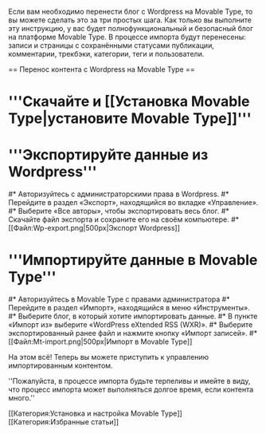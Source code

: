 Если вам необходимо перенести блог с Wordpress на Movable Type, то вы можете сделать это за три простых шага. Как только вы выполните эту инструкцию, у вас будет полнофункциональный и безопасный блог на платформе Movable Type. В процессе импорта будут перенесены: записи и страницы с сохранёнными статусами публикации, комментарии, трекбэки, категории, теги и пользователи. 

== Перенос контента с Wordpress на Movable Type ==

# '''Скачайте и [[Установка Movable Type|установите Movable Type]]'''
# '''Экспортируйте данные из Wordpress'''
#* Авторизуйтесь с администраторскими права в Wordpress.
#* Перейдите в раздел «Экспорт», находящийся во вкладке «Управление».
#* Выберите «Все авторы», чтобы экспортировать весь блог.
#* Скачайте файл экспорта и сохраните его на своём компьютере. 
#* [[Файл:Wp-export.png|500px|Экспорт Wordpress]]
# '''Импортируйте данные в Movable Type'''
#* Авторизуйтесь в Movable Type с правами администратора
#* Перейдите в раздел «Импорт», находящийся в меню «Инструменты».
#* Выберите блог, в который хотите импортировать данные.
#* В пункте «Импорт из» выберите «WordPress eXtended RSS (WXR)».
#* Выберите экспортированный ранее файл и нажмите кнопку «Импорт записей».
#* [[Файл:Mt-import.png|500px|Импорт в Movable Type]]


На этом всё! Теперь вы можете приступить к управлению импортированным контентом.

''Пожалуйста, в процессе импорта будьте терпеливы и имейте в виду, что процесс импорта может выполняться долгое время, если контента много.''

[[Категория:Установка и настройка Movable Type]]
[[Категория:Избранные статьи]]

